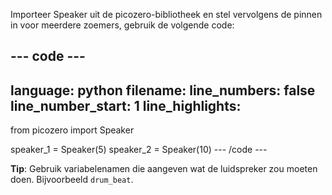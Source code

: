 Importeer Speaker uit de picozero-bibliotheek en stel vervolgens de pinnen in voor meerdere zoemers, gebruik de volgende code:

--- code ---
---
language: python filename: line_numbers: false line_number_start: 1
line_highlights:
---
from picozero import Speaker

speaker_1 = Speaker(5) speaker_2 = Speaker(10) --- /code ---

**Tip**: Gebruik variabelenamen die aangeven wat de luidspreker zou moeten doen. Bijvoorbeeld `drum_beat`.
